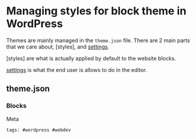 # Managing styles for block theme in WordPress

Themes are mainly managed in the `theme.json` file. There are 2 main
parts that we care about, [styles], and [settings].

[styles] are what is actually applied by default to the website blocks.

[settings] is what the end user is allows to do in the editor.

[sytles]: https://developer.wordpress.org/themes/advanced-topics/theme-json/#settings
[settings]: https://developer.wordpress.org/themes/advanced-topics/theme-json/#styles

## theme.json

[theme-json]: https://developer.wordpress.org/themes/advanced-topics/theme-json/

### Blocks

Meta

    tags: #wordpress #webdev
